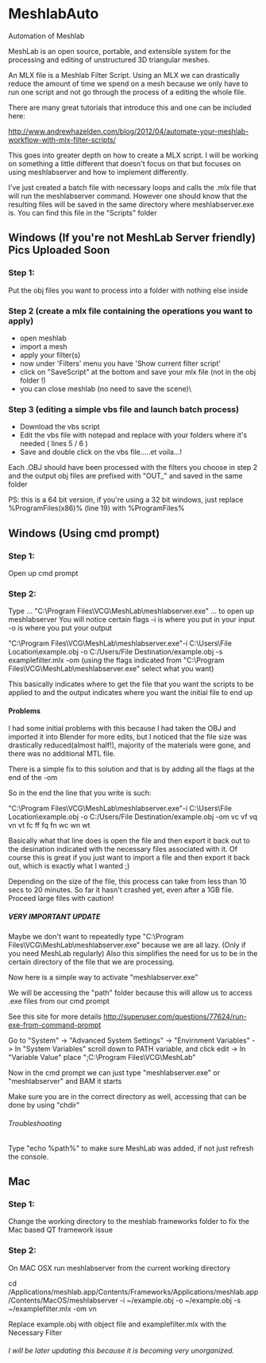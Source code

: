 # MeshlabAuto
Automation of Meshlab


MeshLab is an open source, portable, and extensible system for the processing and editing 
of unstructured 3D triangular meshes.

An MLX file is a Meshlab Filter Script. Using an MLX we can drastically reduce the amount of time we spend on 
a mesh because we only have to run one script and not go through the process of a editing the whole file.

There are many great tutorials that introduce this and one can be included here:

http://www.andrewhazelden.com/blog/2012/04/automate-your-meshlab-workflow-with-mlx-filter-scripts/

This goes into greater depth on how to create a MLX script. I will be working on something a little different that doesn't
focus on that but focuses on using meshlabserver and how to implement differently.

I've just created a batch file with necessary loops and calls the .mlx file that will run the meshlabserver 
command. However one should know that the resulting files will be saved in the same directory where 
meshlabserver.exe is. You can find this file in the "Scripts" folder

## Windows (If you're not MeshLab Server friendly)      Pics Uploaded Soon

### Step 1:
Put the obj files you want to process into a folder with nothing else inside

### Step 2 (create a mlx file containing the operations you want to apply)
<ul>
<li> open meshlab
<li> import a mesh
<li> apply your filter(s)
<li> now under 'Filters' menu you have 'Show current filter script'
<li> click on "SaveScript" at the bottom and save your mlx file (not in the obj folder !)
<li> you can close meshlab (no need to save the scene)\
</ul>

### Step 3 (editing a simple vbs file and launch batch process)
<ul>
<li> Download the vbs script
<li> Edit the vbs file with notepad and replace with your folders where it's needed ( lines 5 / 6 )
<li> Save and double click on the vbs file.....et voila...!
</ul>

Each .OBJ should have been processed with the filters you choose in step 2 and the output obj files are prefixed with "OUT_" and saved in the same folder

PS: this is a 64 bit version, if you're using a 32 bit windows, just replace %ProgramFiles(x86)% (line 19) with %ProgramFiles%

## Windows (Using cmd prompt)

### Step 1:
Open up cmd prompt

### Step 2:
Type 
...
"C:\Program Files\VCG\MeshLab\meshlabserver.exe" 
...
to open up meshlabserver 
You will notice certain flags
-i is where you put in your input
-o is where you put your output


"C:\Program Files\VCG\MeshLab\meshlabserver.exe"-i C:\Users\File Location\example.obj -o C:/Users/File Destination/example.obj -s examplefilter.mlx -om 
(using the flags indicated from "C:\Program Files\VCG\MeshLab\meshlabserver.exe" select what you want)

This basically indicates where to get the file that you want the scripts to be applied to and the output indicates where you want the initial file to end up

#### Problems

I had some initial problems with this because I had taken the OBJ and imported it into Blender for more edits, but 
I noticed that the file size was drastically reduced(almost half!), majority of the materials were gone, and there was no additional MTL file.

There is a simple fix to this solution and that is by adding all the flags at the end of the -om

So in the end the line that you write is such:

"C:\Program Files\VCG\MeshLab\meshlabserver.exe"-i C:\Users\File Location\example.obj -o C:/Users/File Destination/example.obj -om vc vf vq vn vt fc ff fq fn wc wn wt

Basically what that line does is open the file and then export it back out to the desination indicated with the necessary files associated with it. Of course this is great if you just 
want to import a file and then export it back out, which is exactly what I wanted ;) 

Depending on the size of the file, this process can take from less than 10 secs to 20 minutes. So far it hasn't crashed yet, even after a 1GB file. Proceed large files with caution!


##### VERY IMPORTANT UPDATE

Maybe we don't want to repeatedly type "C:\Program Files\VCG\MeshLab\meshlabserver.exe" because we are all lazy. (Only if you need MeshLab regularly)
Also this simplifies the need for us to be in the certain directory of the file that we are processing.

Now here is a simple way to activate "meshlabserver.exe" 

We will be accessing the "path" folder because this will allow us to access .exe files from our cmd prompt

See this site for more details
http://superuser.com/questions/77624/run-exe-from-command-prompt

Go to "System" -> "Advanced System Settings" ->  "Envirnment Variables" -> In "System Variables" scroll down to PATH variable, and click edit ->
In "Variable Value" place ";C:\Program Files\VCG\MeshLab"

Now in the cmd prompt we can just type "meshlabserver.exe" or "meshlabserver" and BAM it starts 

Make sure you are in the correct directory as well, accessing that can be done by using "chdir"


###### Troubleshooting

Type "echo %path%" to make sure MeshLab was added, if not just refresh the console.

## Mac

### Step 1:
Change the working directory to the meshlab frameworks folder to fix the Mac based QT framework issue

### Step 2:
On MAC OSX run meshlabserver from the current working directory

cd /Applications/meshlab.app/Contents/Frameworks/Applications/meshlab.app/Contents/MacOS/meshlabserver  -i ~/example.obj -o ~/example.obj -s ~/examplefilter.mlx -om vn   

Replace example.obj with object file and examplefilter.mlx with the Necessary Filter



###### I will be later updating this because it is becoming very unorganized.




